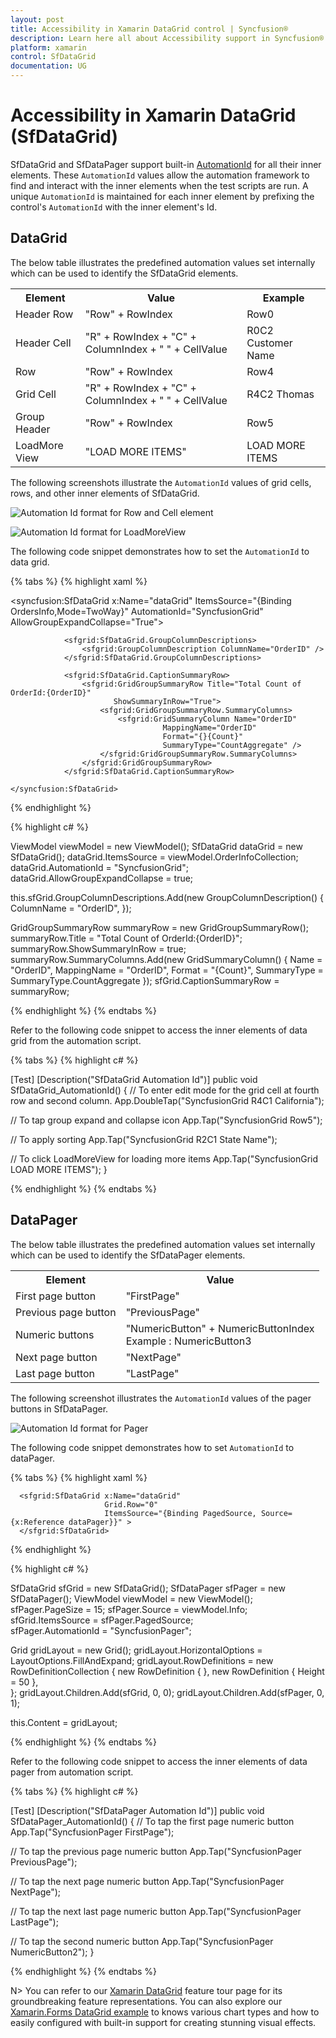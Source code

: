 ```yaml
---
layout: post
title: Accessibility in Xamarin DataGrid control | Syncfusion®
description: Learn here all about Accessibility support in Syncfusion® Xamarin DataGrid (SfDataGrid) control and more.
platform: xamarin
control: SfDataGrid
documentation: UG
---
```


# Accessibility in Xamarin DataGrid (SfDataGrid)

SfDataGrid and SfDataPager support built-in [AutomationId](https://docs.microsoft.com/en-gb/dotnet/api/xamarin.forms.element.automationid?view=xamarin-forms#Xamarin_Forms_Element_AutomationId) for all their inner elements. These `AutomationId` values allow the automation framework to find and interact with the inner elements when the test scripts are run. A unique `AutomationId` is maintained for each inner element by prefixing the control's `AutomationId` with the inner element's Id.

## DataGrid

The below table illustrates the predefined automation values set internally which can be used to identify the SfDataGrid elements.

<table>
<tr>
<th>Element</th>
<th>Value</th>
<th>Example</th>
</tr>
<tr>
<td>Header Row</td>
<td>"Row" + RowIndex</td>
<td>Row0</td>
</tr>
<tr>
<td>Header Cell</td>
<td>"R" + RowIndex + "C" + ColumnIndex + " " + CellValue</td>
<td>R0C2 Customer Name</td>
</tr>
<tr>
<td>Row</td>
<td>"Row" + RowIndex</td>
<td>Row4</td>
</tr>
<tr>
<td>Grid Cell</td>
<td>"R" + RowIndex + "C" + ColumnIndex + " " + CellValue</td>
<td>R4C2 Thomas</td>
</tr>
<tr>
<td>Group Header</td>
<td>"Row" + RowIndex</td>
<td>Row5</td>
</tr>
<tr>
<td>LoadMore View</td>
<td>"LOAD MORE ITEMS"</td>
<td>LOAD MORE ITEMS</td>
</tr>
</table>

The following screenshots illustrate the `AutomationId` values of grid cells, rows, and other inner elements of SfDataGrid.

![Automation Id format for Row and Cell element](SfDataGrid_images/AutomationId_DataGrid.png)

![Automation Id format for LoadMoreView](SfDataGrid_images/AutomationId_LoadMoreItems.png)

The following code snippet demonstrates how to set the `AutomationId` to data grid.

{% tabs %}
{% highlight xaml %}

<syncfusion:SfDataGrid x:Name="dataGrid"
                        ItemsSource="{Binding OrdersInfo,Mode=TwoWay}"
                        AutomationId="SyncfusionGrid"
                        AllowGroupExpandCollapse="True">

                <sfgrid:SfDataGrid.GroupColumnDescriptions>
                    <sfgrid:GroupColumnDescription ColumnName="OrderID" />
                </sfgrid:SfDataGrid.GroupColumnDescriptions>
                
                <sfgrid:SfDataGrid.CaptionSummaryRow>
                    <sfgrid:GridGroupSummaryRow Title="Total Count of OrderId:{OrderID}"
                           ShowSummaryInRow="True">
                        <sfgrid:GridGroupSummaryRow.SummaryColumns>
                            <sfgrid:GridSummaryColumn Name="OrderID"
                                      MappingName="OrderID"
                                      Format="{}{Count}"
                                      SummaryType="CountAggregate" />
                        </sfgrid:GridGroupSummaryRow.SummaryColumns>
                    </sfgrid:GridGroupSummaryRow>
                </sfgrid:SfDataGrid.CaptionSummaryRow>
                          
    </syncfusion:SfDataGrid>

{% endhighlight %}

{% highlight c# %}

ViewModel viewModel = new ViewModel();
SfDataGrid dataGrid = new SfDataGrid();
dataGrid.ItemsSource = viewModel.OrderInfoCollection;
dataGrid.AutomationId = "SyncfusionGrid";
dataGrid.AllowGroupExpandCollapse = true;

this.sfGrid.GroupColumnDescriptions.Add(new GroupColumnDescription()
            {
                ColumnName = "OrderID",
            });

GridGroupSummaryRow summaryRow = new GridGroupSummaryRow();
summaryRow.Title = "Total Count of OrderId:{OrderID}";
summaryRow.ShowSummaryInRow = true;
summaryRow.SummaryColumns.Add(new GridSummaryColumn()
            {
                Name = "OrderID",
                MappingName = "OrderID",
                Format = "{Count}",
                SummaryType = SummaryType.CountAggregate
            });
sfGrid.CaptionSummaryRow = summaryRow;

{% endhighlight %}
{% endtabs %}

Refer to the following code snippet to access the inner elements of data grid from the automation script.

{% tabs %}
{% highlight c# %}

[Test]
[Description("SfDataGrid Automation Id")]
public void SfDataGrid_AutomationId()
{
   // To enter edit mode for the grid cell at fourth row and second column.
   App.DoubleTap("SyncfusionGrid R4C1 California");

   // To tap group expand and collapse icon
   App.Tap("SyncfusionGrid Row5");

   // To apply sorting 
   App.Tap("SyncfusionGrid R2C1 State Name");

   // To click LoadMoreView for loading more items
   App.Tap("SyncfusionGrid LOAD MORE ITEMS");
}

{% endhighlight %}
{% endtabs %}

## DataPager

The below table illustrates the predefined automation values set internally which can be used to identify the SfDataPager elements.

<table>
<tr>
<th>Element</th>
<th>Value</th>
</tr>
<tr>
<td>First page button</td>
<td>"FirstPage"</td>
</tr>
<tr>
<td>Previous page button</td>
<td>"PreviousPage"</td>
</tr>
<tr>
<td>Numeric buttons</td>
<td>
"NumericButton" + NumericButtonIndex <br/>
Example : NumericButton3
</td>
</tr>
<tr>
<td>Next page button</td>
<td>"NextPage"</td>
</tr>
<tr>
<td>Last page button</td>
<td>"LastPage"</td>
</tr>
</table>

The following screenshot illustrates the `AutomationId` values of the pager buttons in SfDataPager.

![Automation Id format for Pager](SfDataGrid_images/AutomationId_Pager.png)

The following code snippet demonstrates how to set `AutomationId` to dataPager.

{% tabs %}
{% highlight xaml %}

<Grid> 
      <Grid.RowDefinitions>
        <RowDefinition Height="*" />
        <RowDefinition Height="Auto" />
      </Grid.RowDefinitions>
      <sfPager:SfDataPager x:Name ="dataPager"
                           Grid.Row="1"           
                           PageSize="10" 
                           HeightRequest ="50"
                           NumericButtonCount="20"
                           Source="{Binding OrdersInfo}"
                           AutomationId="SyncfusionPager">
      </sfPager:SfDataPager>
       
      <sfgrid:SfDataGrid x:Name="dataGrid"
                         Grid.Row="0"
                         ItemsSource="{Binding PagedSource, Source={x:Reference dataPager}}" >                   
      </sfgrid:SfDataGrid>
</Grid> 
                      
{% endhighlight %}

{% highlight c# %}

SfDataGrid sfGrid = new SfDataGrid();
SfDataPager sfPager = new SfDataPager();
ViewModel viewModel = new ViewModel();
sfPager.PageSize = 15; 
sfPager.Source = viewModel.Info; 
sfGrid.ItemsSource = sfPager.PagedSource;  
sfPager.AutomationId = "SyncfusionPager";

Grid gridLayout = new Grid();
gridLayout.HorizontalOptions = LayoutOptions.FillAndExpand;
gridLayout.RowDefinitions = new RowDefinitionCollection
        {
          new RowDefinition { },
          new RowDefinition { Height = 50 },    
        };
gridLayout.Children.Add(sfGrid, 0, 0);
gridLayout.Children.Add(sfPager, 0, 1);

this.Content = gridLayout;

{% endhighlight %}
{% endtabs %}

Refer to the following code snippet to access the inner elements of data pager from automation script.

{% tabs %}
{% highlight c# %}

[Test]
[Description("SfDataPager Automation Id")]
public void SfDataPager_AutomationId()
{
   // To tap the first page numeric button
   App.Tap("SyncfusionPager FirstPage");

   // To tap the previous page numeric button
   App.Tap("SyncfusionPager PreviousPage");

   // To tap the next page numeric button
   App.Tap("SyncfusionPager NextPage");

   // To tap the next last page numeric button
   App.Tap("SyncfusionPager LastPage");

   // To tap the second numeric button
   App.Tap("SyncfusionPager NumericButton2");
}

{% endhighlight %}
{% endtabs %}

N> You can refer to our [Xamarin DataGrid](https://www.syncfusion.com/xamarin-ui-controls/xamarin-datagrid) feature tour page for its groundbreaking feature representations. You can also explore our [Xamarin.Forms DataGrid example](https://github.com/syncfusion/xamarin-demos/tree/master/Forms/DataGrid) to knows various chart types and how to easily configured with built-in support for creating stunning visual effects. 